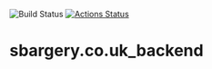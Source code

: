 ![Build Status](https://github.com/steven-bargery/sbargery.co.uk_backend/workflows/deploy-get_visitors/badge.svg)
[![Actions Status](https://github.com/steven-bargery/sbargery.co.uk_backend/workflows/deploy%20get_visitors%20to%20lambda/badge.svg)](https://github.com/steven-bargery/sbargery.co.uk_backend/actions)

# sbargery.co.uk_backend
